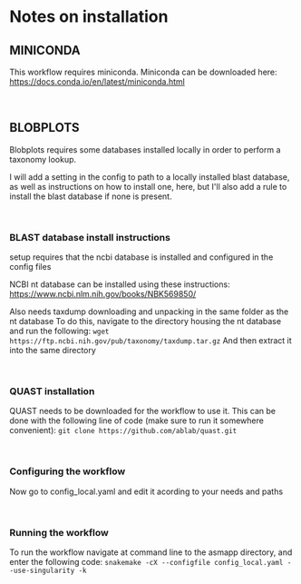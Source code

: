 # Notes on installation

## MINICONDA

This workflow requires miniconda. Miniconda can be downloaded here: https://docs.conda.io/en/latest/miniconda.html

<br>

## BLOBPLOTS

Blobplots requires some databases installed locally in order to perform a taxonomy lookup.

I will add a setting in the config to path to a locally installed blast database, as well as instructions on how to install one, here, but I'll also add a rule to install the blast database if none is present.

<br>

### BLAST database install instructions

setup requires that the ncbi database is installed and configured in the config files

NCBI nt database can be installed using these instructions: https://www.ncbi.nlm.nih.gov/books/NBK569850/

Also needs taxdump downloading and unpacking in the same folder as the nt database
To do this, navigate to the directory housing the nt database and run the following: `wget https://ftp.ncbi.nih.gov/pub/taxonomy/taxdump.tar.gz`
And then extract it into the same directory

<br>

### QUAST installation

QUAST needs to be downloaded for the workflow to use it.
This can be done with the following line of code (make sure to run it somewhere convenient):
`git clone https://github.com/ablab/quast.git`

<br>

### Configuring the workflow

Now go to config_local.yaml and edit it acording to your needs and paths

<br>

### Running the workflow

To run the workflow navigate at command line to the asmapp directory, and enter the following code:
`snakemake -cX --configfile config_local.yaml --use-singularity -k`

